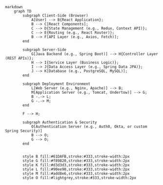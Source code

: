     markdown
        graph TD
            subgraph Client-Side (Browser)
                A[User] --> B{React Application};
                B --> C[React Components];
                C --> D{State Management (e.g., Redux, Context API)};
                C --> E{Routing (e.g., React Router)};
                B --> F[API Layer (e.g., Axios, Fetch)];
            end
        
            subgraph Server-Side
                G[Java Backend (e.g., Spring Boot)] --> H{Controller Layer (REST APIs)};
                H --> I{Service Layer (Business Logic)};
                I --> J{Data Access Layer (e.g., Spring Data JPA)};
                J --> K[Database (e.g., PostgreSQL, MySQL)];
            end
        
            subgraph Deployment Environment
                L[Web Server (e.g., Nginx, Apache)] --> B;
                M[Application Server (e.g., Tomcat, Undertow)] --> G;
                B -.-> L;
                G -.-> M;
            end
        
            F --> H;
        
            subgraph Authentication & Security
                O[Authentication Server (e.g., Auth0, Okta, or custom Spring Security)]
                B --> O;
                G --> O;
            end
        
        
            style B fill:#61DAFB,stroke:#333,stroke-width:2px
            style G fill:#f89820,stroke:#333,stroke-width:2px
            style K fill:#d3d3d3,stroke:#333,stroke-width:2px
            style L fill:#90ee90,stroke:#333,stroke-width:2px
            style M fill:#add8e6,stroke:#333,stroke-width:2px
            style O fill:#lightgrey,stroke:#333,stroke-width:2px
